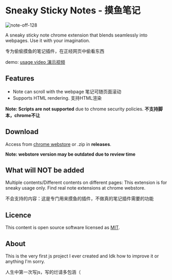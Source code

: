 # Sneaky Sticky Notes - 摸鱼笔记
![note-off-128](https://github.com/user-attachments/assets/c2f50d92-019c-45f2-ae9a-6a4752306161)

A sneaky sticky note chrome extension that blends seamlessly into webpages. Use it with your imagination.

专为偷偷摸鱼的笔记插件，在正经网页中偷看东西

demo: [usage video 演示视频](https://youtu.be/LrMDMXUoyqQ)

## Features
- Note can scroll with the webpage 笔记可随页面滚动
- Supports HTML rendering. 支持HTML渲染

**Note: Scripts are not supported** due to chrome security policies. **不支持脚本，chrome不让**

## Download
Access from [chrome webstore](https://chromewebstore.google.com/detail/oioojmomlmcandnomobmfjfjgoebaccf) or .zip in **releases**.

**Note: webstore version may be outdated due to review time**

## What will NOT be added
Multiple contents/Different contents on different pages: This extension is for sneaky usage only. Find real note extensions at chrome webstore.

不会支持的内容：这是专门用来摸鱼的插件，不做真的笔记插件需要的功能

## Licence
This content is open source software licensed as
[MIT](https://github.com/betterRunner/context-note/blob/main/LICENSE.md).

## About
This is the very first js project I ever created and Idk how to improve it or anything I'm sorry.

人生中第一次写js，写的烂请多包涵（
